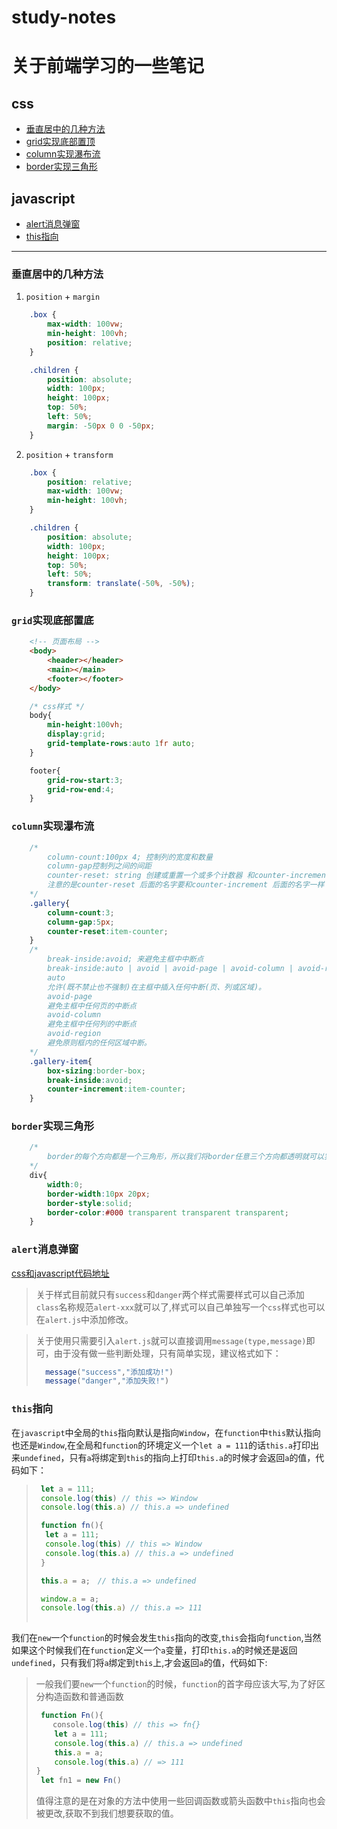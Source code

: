 # study-notes

# 关于前端学习的一些笔记

## css

* [垂直居中的几种方法](#垂直居中的几种方法)
* [grid实现底部置顶](#grid实现底部置底)
* [column实现瀑布流](#column实现瀑布流)
* [border实现三角形](#border实现三角形)


## javascript

* [alert消息弹窗](#alert消息弹窗)
* [this指向](#this指向)
---

### 垂直居中的几种方法

 1. `position` + `margin` 

``` css
    .box {
        max-width: 100vw;
        min-height: 100vh;
        position: relative;
    }

    .children {
        position: absolute;
        width: 100px;
        height: 100px;
        top: 50%;
        left: 50%;
        margin: -50px 0 0 -50px;
    }
```

 2. `position` + `transform` 

``` css
    .box {
        position: relative;
        max-width: 100vw;
        min-height: 100vh;
    }

    .children {
        position: absolute;
        width: 100px;
        height: 100px;
        top: 50%;
        left: 50%;
        transform: translate(-50%, -50%);
    }
```

### `grid`实现底部置底

``` html
    <!-- 页面布局 -->
    <body>
        <header></header>
        <main></main>
        <footer></footer>
    </body>
```

```css
    /* css样式 */
    body{
        min-height:100vh;
        display:grid;
        grid-template-rows:auto 1fr auto;
    } 

    footer{
        grid-row-start:3;
        grid-row-end:4;
    }
```

### `column`实现瀑布流

```css
    /* 
        column-count:100px 4; 控制列的宽度和数量
        column-gap控制列之间的间距
        counter-reset: string 创建或重置一个或多个计数器 和counter-increment一起使用 
        注意的是counter-reset 后面的名字要和counter-increment 后面的名字一样
    */
    .gallery{
        column-count:3;
        column-gap:5px; 
        counter-reset:item-counter;
    }
    /* 
        break-inside:avoid; 来避免主框中中断点
        break-inside:auto | avoid | avoid-page | avoid-column | avoid-region
        auto
        允许(既不禁止也不强制)在主框中插入任何中断(页、列或区域)。
        avoid-page
        避免主框中任何页的中断点
        avoid-column
        避免主框中任何列的中断点
        avoid-region 
        避免原则框内的任何区域中断。
    */
    .gallery-item{
        box-sizing:border-box;
        break-inside:avoid;
        counter-increment:item-counter;
    }
```

### `border`实现三角形

```css
    /* 
        border的每个方向都是一个三角形，所以我们将border任意三个方向都透明就可以实现三角形
    */
    div{
        width:0;
        border-width:10px 20px;
        border-style:solid;
        border-color:#000 transparent transparent transparent;
    }
```

### `alert`消息弹窗

[css和javascript代码地址](https://github.com/seasonSevent/stydu-notes/tree/master/infomationAlert)

> 关于样式目前就只有`success`和`danger`两个样式需要样式可以自己添加
`class`名称规范`alert-xxx`就可以了,样式可以自己单独写一个`css`样式也可以在`alert.js`中添加修改。

> 关于使用只需要引入`alert.js`就可以直接调用`message(type,message)`即可，由于没有做一些判断处理，只有简单实现，建议格式如下：
> ``` javascript
>   message("success","添加成功!")
>   message("danger","添加失败!")
> ```

### `this`指向

在`javascript`中全局的`this`指向默认是指向`Window`，在`function`中`this`默认指向也还是`Window`,在全局和`function`的环境定义一个`let a = 111`的话`this.a`打印出来`undefined`，只有`a`将绑定到`this`的指向上打印`this.a`的时候才会返回`a`的值，代码如下：
> ```javascript
>  let a = 111;
>  console.log(this) // this => Window
>  console.log(this.a) // this.a => undefined 
>
>  function fn(){
>   let a = 111;
>   console.log(this) // this => Window
>   console.log(this.a) // this.a => undefined     
>  }
> 
>  this.a = a;　// this.a => undefined
> 
>  window.a = a;
>  console.log(this.a) // this.a => 111
>  
> ```
我们在`new`一个`function`的时候会发生`this`指向的改变,`this`会指向`function`,当然如果这个时候我们在`function`定义一个`a`变量，打印`this.a`的时候还是返回`undefined`，只有我们将`a`绑定到`this`上,才会返回`a`的值，代码如下:
> 一般我们要`new`一个`function`的时候，`function`的首字母应该大写,为了好区分构造函数和普通函数
> ```javascript
>  function Fn(){
>   　console.log(this) // this => fn{}
>     let a = 111;
>     console.log(this.a) // this.a => undefined
>     this.a = a;
>     console.log(this.a) // => 111 
> } 
>  let fn1 = new Fn()
> ```
>值得注意的是在对象的方法中使用一些回调函数或箭头函数中`this`指向也会被更改,获取不到我们想要获取的值。
